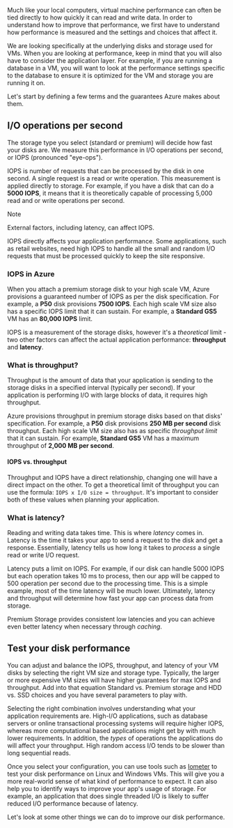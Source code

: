 Much like your local computers, virtual machine performance can often be tied directly to how quickly it can read and write data. In order to understand how to improve that performance, we first have to understand how performance is measured and the settings and choices that affect it.

We are looking specifically at the underlying disks and storage used for VMs. When you are looking at performance, keep in mind that you will also have to consider the application layer. For example, if you are running a database in a VM, you will want to look at the performance settings specific to the database to ensure it is optimized for the VM and storage you are running it on.

Let's start by defining a few terms and the guarantees Azure makes about them.

## I/O operations per second

The storage type you select (standard or premium) will decide how fast your disks are. We measure this performance in I/O operations per second, or IOPS (pronounced "eye-ops").

IOPS is number of requests that can be processed by the disk in one second. A single request is a read or write operation. This measurement is applied directly to storage. For example, if you have a disk that can do a **5000 IOPS**, it means that it is theoretically capable of processing 5,000 read and or write operations per second.

> [!NOTE]
> External factors, including latency, can affect IOPS.

IOPS directly affects your application performance. Some applications, such as retail websites, need high IOPS to handle all the small and random I/O requests that must be processed quickly to keep the site responsive.

### IOPS in Azure

When you attach a premium storage disk to your high scale VM, Azure provisions a guaranteed number of IOPS as per the disk specification. For example, a **P50** disk provisions **7500 IOPS**. Each high scale VM size also has a specific IOPS limit that it can sustain. For example, a **Standard GS5** VM has an **80,000 IOPS** limit.

IOPS is a measurement of the storage disks, however it's a _theoretical_ limit - two other factors can affect the actual application performance: **throughput** and **latency**.

### What is throughput?
Throughput is the amount of data that your application is sending to the storage disks in a specified interval (typically per second). If your application is performing I/O with large blocks of data, it requires high throughput.

Azure provisions throughput in premium storage disks based on that disks' specification. For example, a **P50** disk provisions **250 MB per second** disk throughput. Each high scale VM size also has as specific _throughput limit_ that it can sustain. For example, **Standard GS5** VM has a maximum throughput of **2,000 MB per second**.

#### IOPS vs. throughput

Throughput and IOPS have a direct relationship, changing one will have a direct impact on the other. To get a theoretical limit of throughput you can use the formula: `IOPS x I/O size = throughput`. It's important to consider both of these values when planning your application.

### What is latency?

Reading and writing data takes time. This is where _latency_ comes in. Latency is the time it takes your app to send a request to the disk and get a response. Essentially, latency tells us how long it takes to _process_ a single read or write I/O request.

Latency puts a limit on IOPS. For example, if our disk can handle 5000 IOPS but each operation takes 10 ms to process, then our app will be capped to 500 operation per second due to the processing time. This is a simple example, most of the time latency will be much lower. Ultimately, latency and throughput will determine how fast your app can process data from storage. 

Premium Storage provides consistent low latencies and you can achieve even better latency when necessary through _caching_. 

## Test your disk performance

You can adjust and balance the IOPS, throughput, and latency of your VM disks by selecting the right VM size and storage type. Typically, the larger or more expensive VM sizes will have higher guarantees for max IOPS and throughput. Add into that equation Standard vs. Premium storage and HDD vs. SSD choices and you have several parameters to play with.

Selecting the right combination involves understanding what your application requirements are. High-I/O applications, such as database servers or online transactional processing systems will require higher IOPS, whereas more computational based applications might get by with much lower requirements. In addition, the _types_ of operations the applications do will affect your throughput. High random access I/O tends to be slower than long sequential reads.

Once you select your configuration, you can use tools such as [Iometer](http://iometer.org/) to test your disk performance on Linux and Windows VMs. This will give you a more real-world sense of what kind of performance to expect. It can also help you to identify ways to improve your app's usage of storage. For example, an application that does single threaded I/O is likely to suffer reduced I/O performance because of latency.

Let's look at some other things we can do to improve our disk performance.

